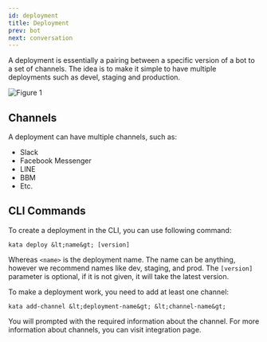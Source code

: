 ```yaml
---
id: deployment
title: Deployment
prev: bot
next: conversation
---
```


A deployment is essentially a pairing between a specific version of a bot to a set of channels. The idea is to make it simple to have multiple deployments such as devel, staging and production.

![Figure 1](/images/concepts/deployment/figure-1.png)

## Channels

A deployment can have multiple channels, such as:

- Slack
- Facebook Messenger
- LINE
- BBM
- Etc.

## CLI Commands

To create a deployment in the CLI, you can use following command:

```
kata deploy &lt;name&gt; [version]
```

Whereas `<name>` is the deployment name. The name can be anything, however we recommend names like dev, staging, and prod. The `[version]` parameter is optional, if it is not given, it will take the latest version.

To make a deployment work, you need to add at least one channel:

```
kata add-channel &lt;deployment-name&gt; &lt;channel-name&gt;
```

You will prompted with the required information about the channel. For more information about channels, you can visit integration page.
